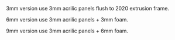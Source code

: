 3mm version use 3mm acrilic panels flush to 2020 extrusion frame.  

6mm version use 3mm acrilic panels + 3mm foam.

9mm version use 3mm acrilic panels + 6mm foam.
